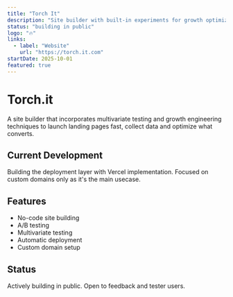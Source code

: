 ```yaml
---
title: "Torch It"
description: "Site builder with built-in experiments for growth optimization"
status: "building in public"
logo: "🔥"
links:
  - label: "Website"
    url: "https://torch.it.com"
startDate: 2025-10-01
featured: true
---
```


# Torch.it

A site builder that incorporates multivariate testing and growth engineering techniques to launch landing pages fast, collect data and optimize what converts.

## Current Development

Building the deployment layer with Vercel implementation. Focused on custom domains only as it's the main usecase.

## Features

- No-code site building
- A/B testing
- Multivariate testing
- Automatic deployment
- Custom domain setup

## Status

Actively building in public. Open to feedback and tester users.
